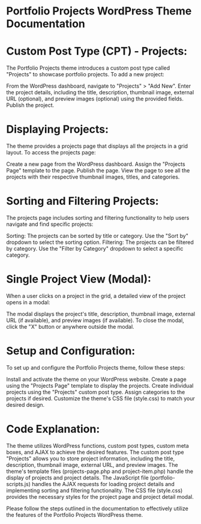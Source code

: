 # Portfolio Projects WordPress Theme Documentation

# Custom Post Type (CPT) - Projects:

The Portfolio Projects theme introduces a custom post type called "Projects" to showcase portfolio projects. To add a new project:

From the WordPress dashboard, navigate to "Projects" > "Add New".
Enter the project details, including the title, description, thumbnail image, external URL (optional), and preview images (optional) using the provided fields.
Publish the project.

# Displaying Projects:

The theme provides a projects page that displays all the projects in a grid layout. To access the projects page:

Create a new page from the WordPress dashboard.
Assign the "Projects Page" template to the page.
Publish the page.
View the page to see all the projects with their respective thumbnail images, titles, and categories.

# Sorting and Filtering Projects:

The projects page includes sorting and filtering functionality to help users navigate and find specific projects:

Sorting: The projects can be sorted by title or category. Use the "Sort by" dropdown to select the sorting option.
Filtering: The projects can be filtered by category. Use the "Filter by Category" dropdown to select a specific category.

# Single Project View (Modal):

When a user clicks on a project in the grid, a detailed view of the project opens in a modal:

The modal displays the project's title, description, thumbnail image, external URL (if available), and preview images (if available).
To close the modal, click the "X" button or anywhere outside the modal.

# Setup and Configuration:

To set up and configure the Portfolio Projects theme, follow these steps:

Install and activate the theme on your WordPress website.
Create a page using the "Projects Page" template to display the projects.
Create individual projects using the "Projects" custom post type.
Assign categories to the projects if desired.
Customize the theme's CSS file (style.css) to match your desired design.

# Code Explanation:

The theme utilizes WordPress functions, custom post types, custom meta boxes, and AJAX to achieve the desired features. The custom post type "Projects" allows you to store project information, including the title, description, thumbnail image, external URL, and preview images. The theme's template files (projects-page.php and project-item.php) handle the display of projects and project details. The JavaScript file (portfolio-scripts.js) handles the AJAX requests for loading project details and implementing sorting and filtering functionality. The CSS file (style.css) provides the necessary styles for the project page and project detail modal.

Please follow the steps outlined in the documentation to effectively utilize the features of the Portfolio Projects WordPress theme.

